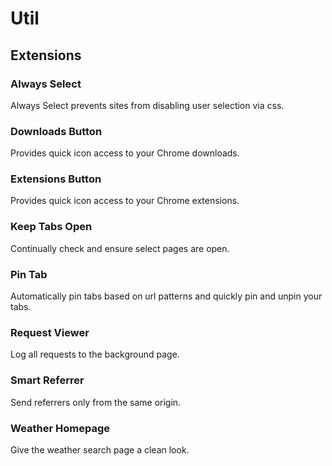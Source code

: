 # Util

## Extensions

### Always Select

Always Select prevents sites from disabling user selection via css.

### Downloads Button

Provides quick icon access to your Chrome downloads.

### Extensions Button

Provides quick icon access to your Chrome extensions.

### Keep Tabs Open

Continually check and ensure select pages are open.

### Pin Tab

Automatically pin tabs based on url patterns and quickly pin and unpin your tabs.

### Request Viewer

Log all requests to the background page.

### Smart Referrer

Send referrers only from the same origin.

### Weather Homepage

Give the weather search page a clean look.
